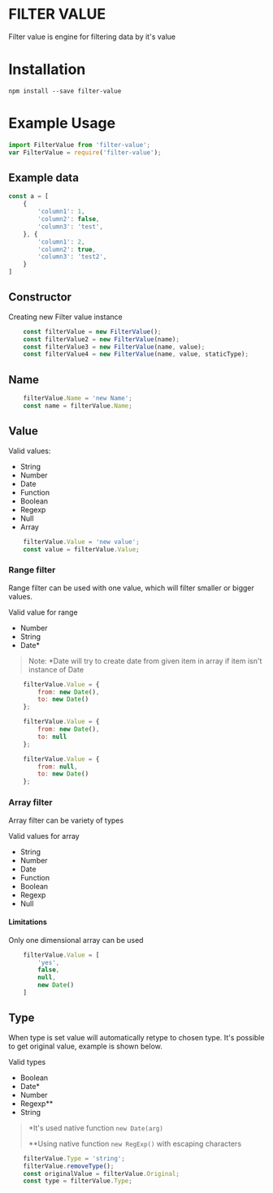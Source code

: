 # FILTER VALUE

Filter value is engine for filtering data by it's value

# Installation

```
npm install --save filter-value
```

# Example Usage 

```javascript
import FilterValue from 'filter-value';
var FilterValue = require('filter-value');
```


## Example data
```javascript
const a = [
    {
        'column1': 1,
        'column2': false,
        'column3': 'test',
    }, {
        'column1': 2,
        'column2': true,
        'column3': 'test2',
    }
]
```

## Constructor

Creating new Filter value instance
```javascript
    const filterValue = new FilterValue();
    const filterValue2 = new FilterValue(name);
    const filterValue3 = new FilterValue(name, value);
    const filterValue4 = new FilterValue(name, value, staticType);
```

## Name

```javascript
    filterValue.Name = 'new Name';
    const name = filterValue.Name;
```

## Value 

Valid values: 
- String
- Number
- Date
- Function
- Boolean
- Regexp
- Null
- Array


```javascript
    filterValue.Value = 'new value';
    const value = filterValue.Value;
```


### Range filter
Range filter can be used with one value, which will filter smaller or bigger values. 

Valid value for range
- Number
- String
- Date*

> Note: *Date will try to create date from given item in array if item isn't instance of Date

```javascript
    filterValue.Value = {
        from: new Date(),
        to: new Date()
    };

    filterValue.Value = {
        from: new Date(),
        to: null
    };

    filterValue.Value = {
        from: null,
        to: new Date()
    };
```




### Array filter 
Array filter can be variety of types

Valid values for array
- String
- Number
- Date
- Function
- Boolean
- Regexp
- Null

#### Limitations
Only one dimensional array can be used

```javascript
    filterValue.Value = [
        'yes',
        false,
        null,
        new Date()
    ]
```

## Type 

When type is set value will automatically retype to chosen type.
It's possible to get original value, example is shown below.

Valid types
- Boolean
- Date*
- Number
- Regexp**
- String

> *It's used native function `new Date(arg)`
>
> **Using native function `new RegExp()` with escaping characters

```javascript
    filterValue.Type = 'string';
    filterValue.removeType();
    const originalValue = filterValue.Original;
    const type = filterValue.Type;
```
